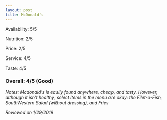```yaml
---
layout: post
title: McDonald's
---
```


Availability: 5/5

Nutrition: 2/5

Price: 2/5

Service: 4/5

Taste: 4/5

### Overall: 4/5 (Good)

*Notes: Mcdonald's is easily found anywhere, cheap, and tasty. However, although it isn't healthy, select items in the menu are okay: 
the Filet-o-Fish, SouthWestern Salad (without dressing), and Fries*

*Reviewed on 1/29/2019*
